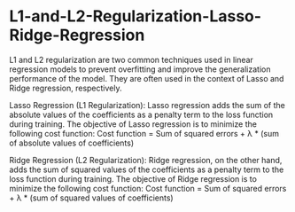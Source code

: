 # L1-and-L2-Regularization-Lasso-Ridge-Regression
L1 and L2 regularization are two common techniques used in linear regression models to prevent overfitting and improve the generalization performance of the model. They are often used in the context of Lasso and Ridge regression, respectively.

Lasso Regression (L1 Regularization):
Lasso regression adds the sum of the absolute values of the coefficients as a penalty term to the loss function during training. The objective of Lasso regression is to minimize the following cost function:
Cost function = Sum of squared errors + λ * (sum of absolute values of coefficients)

Ridge Regression (L2 Regularization):
Ridge regression, on the other hand, adds the sum of squared values of the coefficients as a penalty term to the loss function during training. The objective of Ridge regression is to minimize the following cost function:
Cost function = Sum of squared errors + λ * (sum of squared values of coefficients)

